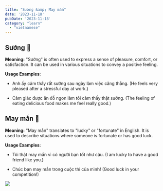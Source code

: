 ```yaml
---
title: "Sướng &amp; May mắn"
date: '2023-11-18'
pubDate: '2023-11-18'
category: "learn"
  - "vietnamese"
---
```


## **Sướng** 🤗

**Meaning:** "Sướng" is often used to express a sense of pleasure, comfort, or satisfaction. It can be used in various situations to convey a positive feeling.

**Usage Examples:**

- Anh ấy cảm thấy rất sướng sau ngày làm việc căng thẳng. (He feels very pleased after a stressful day at work.)

- Cảm giác được ăn đồ ngon làm tôi cảm thấy thật sướng. (The feeling of eating delicious food makes me feel really good.)

## **May mắn** 🧧

**Meaning:** "May mắn" translates to "lucky" or "fortunate" in English. It is used to describe situations where someone is fortunate or has good luck.

**Usage Examples:**

- Tôi thật may mắn vì có người bạn tốt như cậu. (I am lucky to have a good friend like you.)

- Chúc bạn may mắn trong cuộc thi của mình! (Good luck in your competition!)

![](https://malparty.cluster010.ovh.net/wp-content/uploads/2023/11/suong_ehhhh-edited-scaled.jpg)

